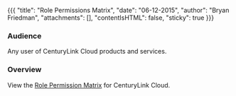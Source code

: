 {{{
  "title": "Role Permissions Matrix",
  "date": "06-12-2015",
  "author": "Bryan Friedman",
  "attachments": [],
  "contentIsHTML": false,
  "sticky": true
}}}

### Audience

Any user of CenturyLink Cloud products and services.

### Overview

View the [Role Permission Matrix](//www.ctl.io/role-permissions-matrix/) for CenturyLink Cloud.
